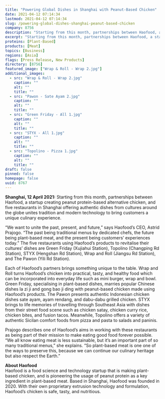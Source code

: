 ```yaml
---
title: "Powering Global Dishes in Shanghai with Peanut-Based Chicken"
date: 2021-04-12 07:14:34
lastmod: 2021-04-12 07:14:34
slug: /powering-global-dishes-shanghai-peanut-based-chicken
company: 8756
description: "Starting from this month, partnerships between Haofood, a startup creating peanut protein-based alternative chicken, and five restaurants in Shanghai offering authentic dishes from cultures around the globe unites tradition and modern technology to bringcustomers a unique culinary experience."
excerpt: "Starting from this month, partnerships between Haofood, a startup creating peanut protein-based alternative chicken, and five restaurants in Shanghai offering authentic dishes from cultures around the globe unites tradition and modern technology to bringcustomers a unique culinary experience."
proteins: [Plant-Based]
products: [Meat]
topics: [Business]
regions: [Asia]
flags: [Press Release, New Products]
directory: [8756]
featured_image: ["Wrap & Roll - Wrap 2.jpg"]
additional_images:
  - src: "Wrap & Roll - Wrap 2.jpg"
    caption: ""
    alt: ""
    title: ""
  - src: "Pawon - Sate Ayam 2.jpg"
    caption: ""
    alt: ""
    title: ""
  - src: "Green Friday - All 1.jpg"
    caption: ""
    alt: ""
    title: ""
  - src: "STYX - All 1.jpg"
    caption: ""
    alt: ""
    title: ""
  - src: "Topolino - Pizza 1.jpg"
    caption: ""
    alt: ""
    title: ""
draft: false
pinned: false
homepage: false
uuid: 8767
---
```

<p><strong>Shanghai, 12 April 2021:</strong> Starting from this month, partnerships between Haofood, a startup creating peanut protein-based alternative chicken, and five restaurants in Shanghai offering authentic dishes from cultures around the globe unites tradition and modern technology to bring customers a unique culinary experience.</p>
<p>“We want to unite the past, present, and future,” says Haofood’s CEO, Astrid Prajogo. “The past being traditional menus by dedicated chefs, the future being plant-based meat, and the present being customers’ experiences today.” The five restaurants using Haofood’s products to revitalise their cultures’ dishes are Green Friday (Xujiahui Station), Topolino (Changping Rd Station), STYX (Hengshan Rd Station), Wrap and Roll (Jiangsu Rd Station), and The Pawon (Yili Rd Station).</p>
<p>Each of Haofood’s partners brings something unique to the table. Wrap and Roll turns Haofood’s chicken into practical, tasty, and healthy food which can be incorporated into everyday life such as mini burger, wrap and bowl. Green Friday, specialising in plant-based dishes, marries popular Chinese dishes la zi ji and gong bao ji ding with peanut-based chicken made using Haofood’s products. The Pawon presents authentic Indonesian chicken dishes sate ayam, ayam rendang, and dabu-dabu grilled chicken. STYX brings to life memories of travelling through Southeast Asia with dishes from their street food scene such as chicken satay, chicken curry rice, chicken bites, and fusion tacos. Meanwhile, Topolino offers a variety of authentic Sicilan comfort foods from pizza and pasta to salads and paninis.</p>
<p>Prajogo describes one of Haofood’s aims in working with these restaurants as being part of their mission to make eating good food forever possible. “We all know eating meat is less sustainable, but it’s an important part of so many traditional menus,” she explains. “So plant-based meat is one one of the ways to preserve this, because we can continue our culinary heritage but also respect the Earth.”</p>
<p><strong>About Haofood</strong><br />
Haofood is a food science and technology startup that is making plant-based chicken, and is pioneering the usage of peanut protein as a key ingredient in plant-based meat. Based in Shanghai, Haofood was founded in 2020. With their own proprietary extrusion technology and formulation, Haofood’s chicken is safe, tasty, and nutritious.</p>
